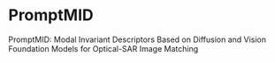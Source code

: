 # PromptMID
PromptMID: Modal Invariant Descriptors Based on Diffusion and Vision Foundation Models for Optical-SAR Image Matching
